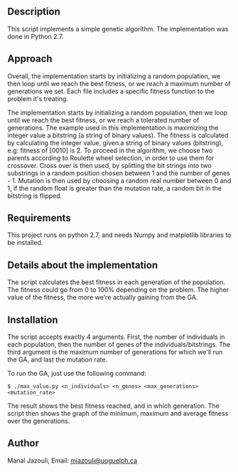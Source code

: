 ## Description
This script implements a simple genetic algorithm. The implementation was done in Python 2.7.

## Approach
Overall, the implementation starts by initializing a random population, we then loop until we reach the best fitness, or we reach a maximum number of generations we set. Each file includes a specific fitness function to the problem it's treating.

The implementation starts by initializing a random population, then we loop until we reach the best fitness, or we reach a tolerated number of generations. The example used in this implementation is maximizing the integer value a bitstring (a string of binary values). The fitness is calculated by calculating the integer value, given a string of binary values (bitstring), e.g: fitness of [0010] is 2.
To proceed in the algorithm, we choose two parents according to Roulette wheel selection, in order to use them for crossover.
Cross over is then used, by splitting the bit strings into two substrings in a random position chosen between 1 and the number of genes - 1.
Mutation is then used by choosing a random real number between 0 and 1, if the random float is greater than the mutation rate, a random bit in the bitstring is flipped.

## Requirements
This project runs on python 2.7, and needs Numpy and matplotlib libraries to be installed.

## Details about the implementation
The script calculates the best fitness in each generation of the population. The fitness could go from 0 to 100% depending on the problem. The higher value of the fitness, the more we're actually gaining from the GA.

## Installation

The script accepts exactly 4 arguments. First, the number of individuals in each population, then the number of genes of the individuals/bitstrings. The third argument is the maximum number of generations for which we'll run the GA, and last the mutation rate.

To run the GA, just use the following command:
```
$ ./max_value.py <n_individuals> <n_genes> <max_generations> <mutation_rate>
```

The result shows the best fitness reached, and in which generation. The script then shows the graph of the minimum, maximum and average fitness over the generations.


## Author
Manal Jazouli,
Email: <mjazouli@uoguelph.ca>
